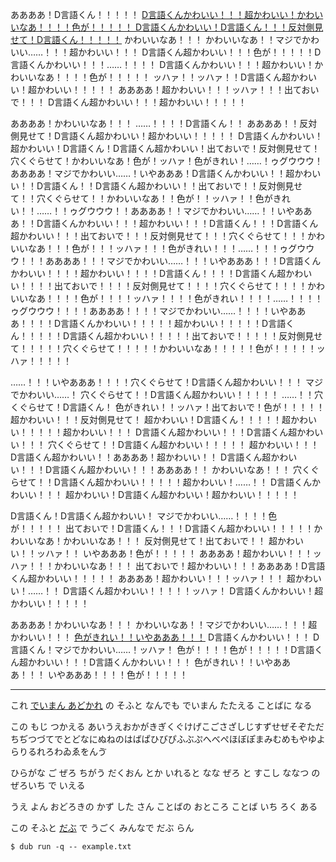 ああああ！D言語くん！！！！！
[D言語くんかわいい！！！超かわいい！かわいいなあ！！！！色が！！！！！ D言語くんかわいい！D言語くん！！！反対側見せて！D言語くん！！！！！](https://qiita.com/advent-calendar/2019/d-man)
かわいいなあ！！！ かわいいなあ！！マジでかわいい……！！！超かわいい！！！
D言語くん超かわいい！！！色が！！！！！D言語くんかわいい！！！……！！！！ D言語くんかわいい！！！超かわいい！かわいいなあ！！！！色が！！！！！ ッハァ！！ッハァ！！D言語くん超かわいい！超かわいい！！！！！ ああああ！超かわいい！！！ッハァ！！！出ておいで！！！ D言語くん超かわいい！！！超かわいい！！！！！

ああああ！かわいいなあ！！！ ……！！！！D言語くん！！ ああああ！！反対側見せて！D言語くん超かわいい！超かわいい！！！！！
D言語くんかわいい！超かわいい！D言語くん！D言語くん超かわいい！出ておいで！反対側見せて！穴くぐらせて！かわいいなあ！色が！ッハァ！色がきれい！……！ゥグウウウ！ああああ！マジでかわいい……！いやあああ！D言語くんかわいい！！超かわいい！！D言語くん！！D言語くん超かわいい！！出ておいで！！反対側見せて！！穴くぐらせて！！かわいいなあ！！色が！！ッハァ！！色がきれい！！……！！ゥグウウウ！！ああああ！！マジでかわいい……！！いやあああ！！D言語くんかわいい！！！超かわいい！！！D言語くん！！！D言語くん超かわいい！！！出ておいで！！！反対側見せて！！！穴くぐらせて！！！かわいいなあ！！！色が！！！ッハァ！！！色がきれい！！！……！！！ゥグウウウ！！！ああああ！！！マジでかわいい……！！！いやあああ！！！D言語くんかわいい！！！！超かわいい！！！！D言語くん！！！！D言語くん超かわいい！！！！出ておいで！！！！反対側見せて！！！！穴くぐらせて！！！！かわいいなあ！！！！色が！！！！ッハァ！！！！色がきれい！！！！……！！！！ゥグウウウ！！！！ああああ！！！！マジでかわいい……！！！！いやあああ！！！！D言語くんかわいい！！！！！超かわいい！！！！！D言語くん！！！！！D言語くん超かわいい！！！！！出ておいで！！！！！反対側見せて！！！！！穴くぐらせて！！！！！かわいいなあ！！！！！色が！！！！！ッハァ！！！！！

……！！！いやあああ！！！！穴くぐらせて！D言語くん超かわいい！！！ マジでかわいい……！ 穴くぐらせて！！D言語くん超かわいい！！！！！ ……！！穴くぐらせて！D言語くん！
色がきれい！！ッハァ！出ておいで！色が！！！！！ 超かわいい！！！反対側見せて！ 超かわいい！D言語くん！！！！！超かわいい！！！！！超かわいい！！！ D言語くん超かわいい！！！D言語くん超かわいい！！！ 穴くぐらせて！！D言語くん超かわいい！！！！！ 超かわいい！！！ D言語くん超かわいい！！ああああ！超かわいい！！
D言語くん超かわいい！！！D言語くん超かわいい！！！ああああ！！ かわいいなあ！！！ 穴くぐらせて！！D言語くん超かわいい！！！！！超かわいい！……！！ D言語くんかわいい！！！ 超かわいい！D言語くん超かわいい！超かわいい！！！！！

D言語くん！D言語くん超かわいい！ マジでかわいい……！！！！色が！！！！！ 出ておいで！D言語くん！！！D言語くん超かわいい！！！！！かわいいなあ！かわいいなあ！！！ 反対側見せて！出ておいで！！
超かわいい！！ッハァ！！ いやあああ！色が！！！！！ ああああ！超かわいい！！！ッハァ！！！かわいいなあ！！！ 出ておいで！超かわいい！！！ああああ！D言語くん超かわいい！！！！！
ああああ！超かわいい！！！ッハァ！！！ 超かわいい！……！！ D言語くん超かわいい！！！！！ッハァ！ D言語くんかわいい！超かわいい！！！！！

ああああ！かわいいなあ！！！ かわいいなあ！！マジでかわいい……！！！超かわいい！！！
[色がきれい！！いやあああ！！！](http://code.dlang.org/)
D言語くんかわいい！！！ D言語くん！マジでかわいい……！ッハァ！
色が！！！！色が！！！！！D言語くん超かわいい！！！D言語くんかわいい！！！ 色がきれい！！いやあああ！！！ いやあああ！！！！色が！！！！！

---

これ
[でいまん あどかれ](https://qiita.com/advent-calendar/2019/d-man)
の そふと
なんでも でいまん たたえる ことばに なる

この もじ つかえる
あいうえおかがきぎくぐけげこごさざしじすずせぜそぞただちぢつづてでとどなにぬねのはばぱひびぴふぶぷへべぺほぼぽまみむめもやゆよらりるれろわゐゑをんゔ

ひらがな ご ぜろ ちがう
だくおん とか いれると なな ぜろ と すこし
ななつ の ぜろいち で いえる

うえ よん おどろきの かず
した さん ことばの おところ
ことば いち ろく ある

この そふと
[だぶ](http://code.dlang.org/)
で うごく
みんなで だぶ らん

```console
$ dub run -q -- example.txt
```